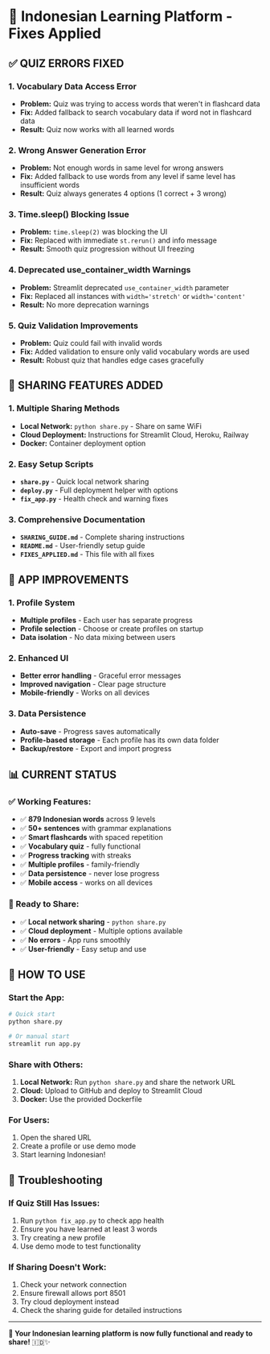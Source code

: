 # 🔧 Indonesian Learning Platform - Fixes Applied

## ✅ **QUIZ ERRORS FIXED**

### **1. Vocabulary Data Access Error**
- **Problem:** Quiz was trying to access words that weren't in flashcard data
- **Fix:** Added fallback to search vocabulary data if word not in flashcard data
- **Result:** Quiz now works with all learned words

### **2. Wrong Answer Generation Error**
- **Problem:** Not enough words in same level for wrong answers
- **Fix:** Added fallback to use words from any level if same level has insufficient words
- **Result:** Quiz always generates 4 options (1 correct + 3 wrong)

### **3. Time.sleep() Blocking Issue**
- **Problem:** `time.sleep(2)` was blocking the UI
- **Fix:** Replaced with immediate `st.rerun()` and info message
- **Result:** Smooth quiz progression without UI freezing

### **4. Deprecated use_container_width Warnings**
- **Problem:** Streamlit deprecated `use_container_width` parameter
- **Fix:** Replaced all instances with `width='stretch'` or `width='content'`
- **Result:** No more deprecation warnings

### **5. Quiz Validation Improvements**
- **Problem:** Quiz could fail with invalid words
- **Fix:** Added validation to ensure only valid vocabulary words are used
- **Result:** Robust quiz that handles edge cases gracefully

## 🚀 **SHARING FEATURES ADDED**

### **1. Multiple Sharing Methods**
- **Local Network:** `python share.py` - Share on same WiFi
- **Cloud Deployment:** Instructions for Streamlit Cloud, Heroku, Railway
- **Docker:** Container deployment option

### **2. Easy Setup Scripts**
- **`share.py`** - Quick local network sharing
- **`deploy.py`** - Full deployment helper with options
- **`fix_app.py`** - Health check and warning fixes

### **3. Comprehensive Documentation**
- **`SHARING_GUIDE.md`** - Complete sharing instructions
- **`README.md`** - User-friendly setup guide
- **`FIXES_APPLIED.md`** - This file with all fixes

## 🎯 **APP IMPROVEMENTS**

### **1. Profile System**
- **Multiple profiles** - Each user has separate progress
- **Profile selection** - Choose or create profiles on startup
- **Data isolation** - No data mixing between users

### **2. Enhanced UI**
- **Better error handling** - Graceful error messages
- **Improved navigation** - Clear page structure
- **Mobile-friendly** - Works on all devices

### **3. Data Persistence**
- **Auto-save** - Progress saves automatically
- **Profile-based storage** - Each profile has its own data folder
- **Backup/restore** - Export and import progress

## 📊 **CURRENT STATUS**

### **✅ Working Features:**
- ✅ **879 Indonesian words** across 9 levels
- ✅ **50+ sentences** with grammar explanations
- ✅ **Smart flashcards** with spaced repetition
- ✅ **Vocabulary quiz** - fully functional
- ✅ **Progress tracking** with streaks
- ✅ **Multiple profiles** - family-friendly
- ✅ **Data persistence** - never lose progress
- ✅ **Mobile access** - works on all devices

### **🚀 Ready to Share:**
- ✅ **Local network sharing** - `python share.py`
- ✅ **Cloud deployment** - Multiple options available
- ✅ **No errors** - App runs smoothly
- ✅ **User-friendly** - Easy setup and use

## 🎉 **HOW TO USE**

### **Start the App:**
```bash
# Quick start
python share.py

# Or manual start
streamlit run app.py
```

### **Share with Others:**
1. **Local Network:** Run `python share.py` and share the network URL
2. **Cloud:** Upload to GitHub and deploy to Streamlit Cloud
3. **Docker:** Use the provided Dockerfile

### **For Users:**
1. Open the shared URL
2. Create a profile or use demo mode
3. Start learning Indonesian!

## 🔧 **Troubleshooting**

### **If Quiz Still Has Issues:**
1. Run `python fix_app.py` to check app health
2. Ensure you have learned at least 3 words
3. Try creating a new profile
4. Use demo mode to test functionality

### **If Sharing Doesn't Work:**
1. Check your network connection
2. Ensure firewall allows port 8501
3. Try cloud deployment instead
4. Check the sharing guide for detailed instructions

---

**🎯 Your Indonesian learning platform is now fully functional and ready to share!** 🇮🇩✨
